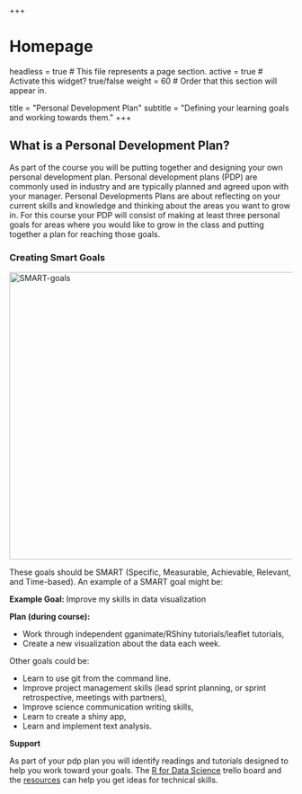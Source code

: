 +++
# Homepage
headless = true  # This file represents a page section.
active = true  # Activate this widget? true/false
weight = 60  # Order that this section will appear in.

title = "Personal Development Plan"
subtitle = "Defining your learning goals and working towards them."
+++
 
## What is a Personal Development Plan?

As part of the course you will be putting together and designing your own personal development plan. Personal development plans (PDP) are commonly used in industry and are typically planned and agreed upon with your manager. Personal Developments Plans are about reflecting on your current skills and knowledge and thinking about the areas you want to grow in. For this course your PDP will consist of making at least three personal goals for areas where you would like to grow in the class and putting together a plan for reaching those goals. 


### Creating Smart Goals

<a title="Dungdm93, CC BY-SA 4.0 &lt;https://creativecommons.org/licenses/by-sa/4.0&gt;, via Wikimedia Commons" href="https://commons.wikimedia.org/wiki/File:SMART-goals.png"><img width="512" alt="SMART-goals" src="https://upload.wikimedia.org/wikipedia/commons/2/28/SMART-goals.png"></a>

These goals should be SMART (Specific, Measurable, Achievable, Relevant, and Time-based). An example of a SMART goal might be:

**Example Goal:** Improve my skills in data visualization

**Plan (during course):** 
* Work through independent gganimate/RShiny tutorials/leaflet tutorials, 
* Create a new visualization about the data each week.

Other goals could be: 
- Learn to use git from the command line. 
- Improve project management skills (lead sprint planning, or sprint retrospective, meetings with partners), 
- Improve science communication writing skills, 
- Learn to create a shiny app, 
- Learn and implement text analysis. 

**Support**

As part of your pdp plan you will identify readings and tutorials designed to help you work toward your goals. The [R for Data Science](https://trello.com/b/ukAp9sUg/r-resources-for-data-science) trello board and the [resources](/#resources) can help you get ideas for technical skills.